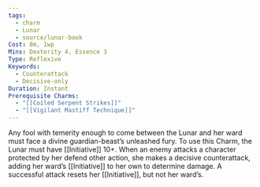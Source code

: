 ```yaml
---
tags:
  - charm
  - Lunar
  - source/lunar-book
Cost: 8m, 1wp
Mins: Dexterity 4, Essence 3
Type: Reflexive
Keywords:
  - Counterattack
  - Decisive-only
Duration: Instant
Prerequisite Charms:
  - "[[Coiled Serpent Strikes]]"
  - "[[Vigilant Mastiff Technique]]"
---
```

Any fool with temerity enough to come between the Lunar and her ward must face a divine guardian-beast’s unleashed fury. To use this Charm, the Lunar must have [[Initiative]] 10+. When an enemy attacks a character protected by her defend other action, she makes a decisive counterattack, adding her ward’s [[Initiative]] to her own to determine damage. A successful attack resets her [[Initiative]], but not her ward’s.